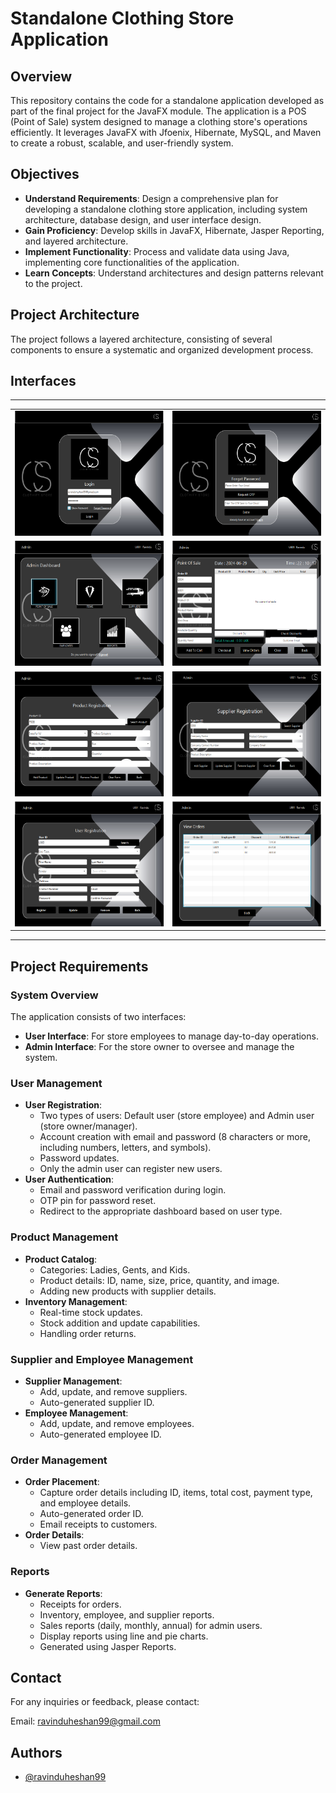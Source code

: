 # Standalone Clothing Store Application

## Overview

This repository contains the code for a standalone application developed as part of the final project for the JavaFX module. The application is a POS (Point of Sale) system designed to manage a clothing store's operations efficiently. It leverages JavaFX with Jfoenix, Hibernate, MySQL, and Maven to create a robust, scalable, and user-friendly system.

## Objectives

- **Understand Requirements**: Design a comprehensive plan for developing a standalone clothing store application, including system architecture, database design, and user interface design.
- **Gain Proficiency**: Develop skills in JavaFX, Hibernate, Jasper Reporting, and layered architecture.
- **Implement Functionality**: Process and validate data using Java, implementing core functionalities of the application.
- **Learn Concepts**: Understand architectures and design patterns relevant to the project.

## Project Architecture

The project follows a layered architecture, consisting of several components to ensure a systematic and organized development process.

## Interfaces

---

<table>
   <tr>
    <td><img src="https://github.com/ravinduheshan99/Clothify-Store-POS/blob/main/assets/1.png" alt="Interface 01" width="1200" height="200"></td>
    <td><img src="https://github.com/ravinduheshan99/Clothify-Store-POS/blob/main/assets/6.png" alt="Interface 06" width="1200" height="200"></td>
  </tr>
   
  <tr>
    <td><img src="https://github.com/ravinduheshan99/Clothify-Store-POS/blob/main/assets/8.png" alt="Interface 08" width="1200" height="200"></td>
    <td><img src="https://github.com/ravinduheshan99/Clothify-Store-POS/blob/main/assets/2.png" alt="Interface 02" width="1200" height="200"></td>
  </tr>
  
  <tr>
    <td><img src="https://github.com/ravinduheshan99/Clothify-Store-POS/blob/main/assets/3.png" alt="Interface 03" width="1200" height="200"></td>
    <td><img src="https://github.com/ravinduheshan99/Clothify-Store-POS/blob/main/assets/4.png" alt="Interface 04" width="1200" height="200"></td>
  </tr>
  
  <tr>
    <td><img src="https://github.com/ravinduheshan99/Clothify-Store-POS/blob/main/assets/5.png" alt="Interface 05" width="1200" height="200"></td>
    <td><img src="https://github.com/ravinduheshan99/Clothify-Store-POS/blob/main/assets/7.png" alt="Interface 07" width="1200" height="200"></td>
  </tr>
  
</table>

---

## Project Requirements

### System Overview

The application consists of two interfaces:
- **User Interface**: For store employees to manage day-to-day operations.
- **Admin Interface**: For the store owner to oversee and manage the system.

### User Management

- **User Registration**: 
  - Two types of users: Default user (store employee) and Admin user (store owner/manager).
  - Account creation with email and password (8 characters or more, including numbers, letters, and symbols).
  - Password updates.
  - Only the admin user can register new users.
- **User Authentication**: 
  - Email and password verification during login.
  - OTP pin for password reset.
  - Redirect to the appropriate dashboard based on user type.

### Product Management

- **Product Catalog**:
  - Categories: Ladies, Gents, and Kids.
  - Product details: ID, name, size, price, quantity, and image.
  - Adding new products with supplier details.
- **Inventory Management**:
  - Real-time stock updates.
  - Stock addition and update capabilities.
  - Handling order returns.

### Supplier and Employee Management

- **Supplier Management**:
  - Add, update, and remove suppliers.
  - Auto-generated supplier ID.
- **Employee Management**:
  - Add, update, and remove employees.
  - Auto-generated employee ID.

### Order Management

- **Order Placement**:
  - Capture order details including ID, items, total cost, payment type, and employee details.
  - Auto-generated order ID.
  - Email receipts to customers.
- **Order Details**:
  - View past order details.

### Reports

- **Generate Reports**:
  - Receipts for orders.
  - Inventory, employee, and supplier reports.
  - Sales reports (daily, monthly, annual) for admin users.
  - Display reports using line and pie charts.
  - Generated using Jasper Reports.

## Contact

For any inquiries or feedback, please contact:

Email: ravinduheshan99@gmail.com

## Authors

- [@ravinduheshan99](https://github.com/ravinduheshan99)
